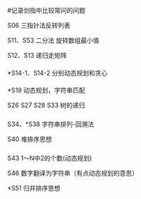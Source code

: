 #记录剑指中比较常问的问题

S06 三指针法反转列表

S11、S53 二分法 旋转数组最小值

S12、S13 递归走矩阵

####
*S14-1、S14-2 分别动态规划和贪心

####
*S19 动态规划，字符串匹配


S26 S27 S28 S33 树的递归

###
S34、*S38 字符串排列-回溯法

S40 堆排序思想

###
S43 1～N中2的个数(动态规划)


S46 数字翻译为字符串（有点动态规划的意思）

*S51 归并排序思想
